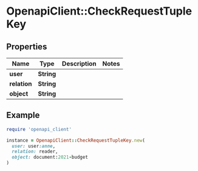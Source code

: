 # OpenapiClient::CheckRequestTupleKey

## Properties

| Name | Type | Description | Notes |
| ---- | ---- | ----------- | ----- |
| **user** | **String** |  |  |
| **relation** | **String** |  |  |
| **object** | **String** |  |  |

## Example

```ruby
require 'openapi_client'

instance = OpenapiClient::CheckRequestTupleKey.new(
  user: user:anne,
  relation: reader,
  object: document:2021-budget
)
```

